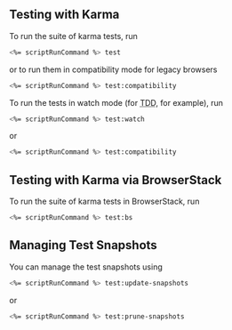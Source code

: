 ## Testing with Karma
To run the suite of karma tests, run
```bash
<%= scriptRunCommand %> test
```
or to run them in compatibility mode for legacy browsers
```bash
<%= scriptRunCommand %> test:compatibility
```

To run the tests in watch mode (for <abbr title="test driven development">TDD</abbr>, for example), run

```bash
<%= scriptRunCommand %> test:watch
```
or
```bash
<%= scriptRunCommand %> test:compatibility
```

## Testing with Karma via BrowserStack
To run the suite of karma tests in BrowserStack, run
```bash
<%= scriptRunCommand %> test:bs
```

## Managing Test Snapshots
You can manage the test snapshots using
```bash
<%= scriptRunCommand %> test:update-snapshots
```
or
```bash
<%= scriptRunCommand %> test:prune-snapshots
```